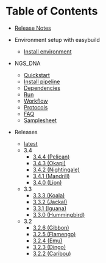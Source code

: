 # Table of Contents

- [Release Notes](https://github.com/molgenis/NGS_DNA/releases)

- Environment setup with easybuild
  - [Install environment](eb-install.md)

- NGS_DNA
  - [Quickstart](ngs-quickstart.md)
  - [Install pipeline](ngs-install.md)
  - [Dependencies](ngs-dependencies.md)
  - [Run](ngs-run.md)
  - [Workflow](ngs-workflow.md)
  - [Protocols](ngs-protocols.md)
  - [FAQ](ngs-faq.md)
  - [Samplesheet](ngs-samplesheets.md)

- Releases
  - [latest](ngs-latestrelease.md)
  - 3.4
    - [3.4.4 (Pelican)](https://github.com/molgenis/NGS_DNA/releases/tag/3.4.4)
    - [3.4.3 (Okapi)](https://github.com/molgenis/NGS_DNA/releases/tag/3.4.3)
    - [3.4.2 (Nightingale)](https://github.com/molgenis/NGS_DNA/releases/tag/3.4.2)
    - [3.4.1 (Mandrill)](https://github.com/molgenis/NGS_DNA/releases/tag/3.4.1)
    - [3.4.0 (Lion)](https://github.com/molgenis/NGS_DNA/releases/tag/3.4.0)
  - 3.3
    - [3.3.3 (Koala)](https://github.com/molgenis/NGS_DNA/releases/tag/3.3.3)
    - [3.3.2 (Jackal)](https://github.com/molgenis/NGS_DNA/releases/tag/3.3.2)
    - [3.3.1 (Iguana)](https://github.com/molgenis/NGS_DNA/releases/tag/3.3.1)
    - [3.3.0 (Hummingbird)](https://github.com/molgenis/NGS_DNA/releases/tag/3.3.0)
  - 3.2
    - [3.2.6 (Gibbon)](https://github.com/molgenis/NGS_DNA/releases/tag/3.2.6)
    - [3.2.5 (Flamengo)](https://github.com/molgenis/NGS_DNA/releases/tag/3.2.5)
    - [3.2.4 (Emu)](https://github.com/molgenis/NGS_DNA/releases/tag/3.2.4)
    - [3.2.3 (Dingo)](https://github.com/molgenis/NGS_DNA/releases/tag/3.2.3)
    - [3.2.2 (Caribou)](https://github.com/molgenis/NGS_DNA/releases/tag/3.2.2) 
